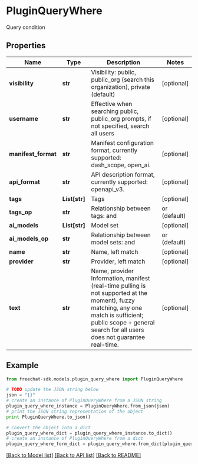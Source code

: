 # PluginQueryWhere

Query condition

## Properties
Name | Type | Description | Notes
------------ | ------------- | ------------- | -------------
**visibility** | **str** | Visibility: public, public_org (search this organization), private (default) | [optional] 
**username** | **str** | Effective when searching public, public_org prompts, if not specified, search all users | [optional] 
**manifest_format** | **str** | Manifest configuration format, currently supported: dash_scope, open_ai. | [optional] 
**api_format** | **str** | API description format, currently supported: openapi_v3. | [optional] 
**tags** | **List[str]** | Tags | [optional] 
**tags_op** | **str** | Relationship between tags: and | or (default) | [optional] 
**ai_models** | **List[str]** | Model set | [optional] 
**ai_models_op** | **str** | Relationship between model sets: and | or (default) | [optional] 
**name** | **str** | Name, left match | [optional] 
**provider** | **str** | Provider, left match | [optional] 
**text** | **str** | Name, provider Information, manifest (real-time pulling is not supported at the moment), fuzzy matching, any one match is sufficient; public scope + general search for all users does not guarantee real-time. | [optional] 

## Example

```python
from freechat-sdk.models.plugin_query_where import PluginQueryWhere

# TODO update the JSON string below
json = "{}"
# create an instance of PluginQueryWhere from a JSON string
plugin_query_where_instance = PluginQueryWhere.from_json(json)
# print the JSON string representation of the object
print PluginQueryWhere.to_json()

# convert the object into a dict
plugin_query_where_dict = plugin_query_where_instance.to_dict()
# create an instance of PluginQueryWhere from a dict
plugin_query_where_form_dict = plugin_query_where.from_dict(plugin_query_where_dict)
```
[[Back to Model list]](../README.md#documentation-for-models) [[Back to API list]](../README.md#documentation-for-api-endpoints) [[Back to README]](../README.md)


